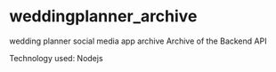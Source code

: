 # weddingplanner_archive

wedding planner social media app archive
Archive of the Backend API

Technology used:
Nodejs
